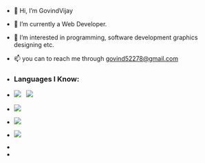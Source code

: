 - 👋 Hi, I’m GovindVijay
- 🌱 I’m currently a Web Developer.
- 👀 I’m interested in programming, software development graphics designing etc.
- 📫 you can to reach me through  govind52278@gmail.com
- <h3>Languages I Know:</h3>


- ![](https://img.shields.io/badge/HTML5-E34F26?style=for-the-badge&logo=html5&logoColor=white) &nbsp; ![](https://img.shields.io/badge/Python-FFD43B?style=for-the-badge&logo=python&logoColor=blue)  


- ![](https://github-readme-stats.vercel.app/api?username=Govindv7555&show_icons=true&theme=tokyonight)
- ![](https://github-readme-stats.vercel.app/api/top-langs/?username=Govindv7555)
- ![](https://github-readme-streak-stats.herokuapp.com/?user=Govindv7555)
- 
- 
<!---
GovindVijay/GovindVijay is a ✨ special ✨ repository because its `README.md` (this file) appears on your GitHub profile.
You can click the Preview link to take a look at your changes.
--->
